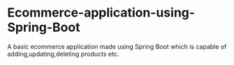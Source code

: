 # Ecommerce-application-using-Spring-Boot
A basic ecommerce application made using Spring Boot which is capable of adding,updating,deleting products etc.
